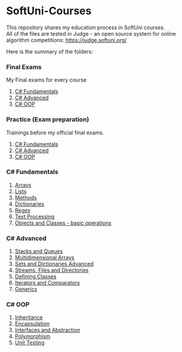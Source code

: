 # SoftUni-Courses

This repository shares my education process in SoftUni courses. 
<br>All of the files are tested in Judge - an open source system for online algorithm competitions: https://judge.softuni.org/

Here is the summary of the folders:

### Final Exams
My Final еxams for every course
1. [C# Fundamentals](https://github.com/kristina-xm/SoftUni-Courses/tree/main/Final%20Exams/C%23%20Fundamentals%20Apr%202022)
2. [C# Advanced](https://github.com/kristina-xm/SoftUni-Courses/tree/main/Final%20Exams/C%23%20Advanced%20Jun%202022)  
3. [C# OOP](https://github.com/kristina-xm/SoftUni-Courses/tree/main/Final%20Exams/C%23%20OOP%20Aug%202022)

### Practice (Exam preparation)
Trainings before my official final exams.
1. [C# Fundamentals](https://github.com/kristina-xm/SoftUni-Courses/tree/main/Practice/C%23%20Fundamentals)
2. [C# Advanced](https://github.com/kristina-xm/SoftUni-Courses/tree/main/Practice/C%23%20Advanced)
3. [C# OOP](https://github.com/kristina-xm/SoftUni-Courses/tree/main/Practice/C%23%20OOP)

### C# Fundamentals
1. [Arrays](https://github.com/kristina-xm/SoftUni-Courses/tree/main/C%23%20Fundamentals/Arrays)
2. [Lists](https://github.com/kristina-xm/SoftUni-Courses/tree/main/C%23%20Fundamentals/Lists)
3. [Methods](https://github.com/kristina-xm/SoftUni-Courses/tree/main/C%23%20Fundamentals/Methods)
4. [Dictionaries](https://github.com/kristina-xm/SoftUni-Courses/tree/main/C%23%20Fundamentals/Dictionaries)
5. [Regex](https://github.com/kristina-xm/SoftUni-Courses/tree/main/C%23%20Fundamentals/Regex)
6. [Text Processing](https://github.com/kristina-xm/SoftUni-Courses/tree/main/C%23%20Fundamentals/Text-Processing)
7. [Objects and Classes - basic operations](https://github.com/kristina-xm/SoftUni-Courses/tree/main/C%23%20Fundamentals/Objects%20and%20Classes)

### C# Advanced
1. [Stacks and Queues](https://github.com/kristina-xm/SoftUni-Courses/tree/main/C%23%20Advanced/Stacks%20and%20Queues)
2. [Multidimensional Arrays](https://github.com/kristina-xm/SoftUni-Courses/tree/main/C%23%20Advanced/Matrix)
3. [Sets and Dictionaries Advanced](https://github.com/kristina-xm/SoftUni-Courses/tree/main/C%23%20Advanced/Sets%20And%20Dictionaries)
4. [Streams, Files and Directories](https://github.com/kristina-xm/SoftUni-Courses/tree/main/C%23%20Advanced/Streams%2C%20Files%20and%20Directories)
5. [Defining Classes](https://github.com/kristina-xm/SoftUni-Courses/tree/main/C%23%20Advanced/Defining%20Classes)
6. [Iterators and Comparators](https://github.com/kristina-xm/SoftUni-Courses/tree/main/C%23%20Advanced/Iterators%20And%20Comparators)
7. [Generics](https://github.com/kristina-xm/SoftUni-Courses/tree/main/C%23%20Advanced/Generics)

### C# OOP
1. [Inheritance](https://github.com/kristina-xm/SoftUni-Courses/tree/main/C%23%20OOP/E01-Inheritance)
2. [Encapsulation](https://github.com/kristina-xm/SoftUni-Courses/tree/main/C%23%20OOP/E02-Encapsulation)
3. [Interfaces and Abstraction](https://github.com/kristina-xm/SoftUni-Courses/tree/main/C%23%20OOP/E03-Interfaces%20and%20Abstraction)
4. [Polymorphism](https://github.com/kristina-xm/SoftUni-Courses/tree/main/C%23%20OOP/E04-Polymorphism)
5. [Unit Testing](https://github.com/kristina-xm/SoftUni-Courses/tree/main/C%23%20OOP/E08-Unit%20Testing)
